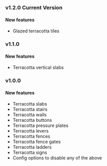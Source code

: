 ### v1.2.0 Current Version

#### New features
* Glazed terracotta tiles

### v1.1.0

#### New features
* Terracotta vertical slabs

### v1.0.0

#### New features
* Terracotta slabs
* Terracotta stairs
* Terracotta walls
* Terracotta buttons
* Terracotta pressure plates
* Terracotta levers
* Terracotta fences
* Terracotta fence gates
* Terracotta ladders
* Terracotta signs
* Config options to disable any of the above